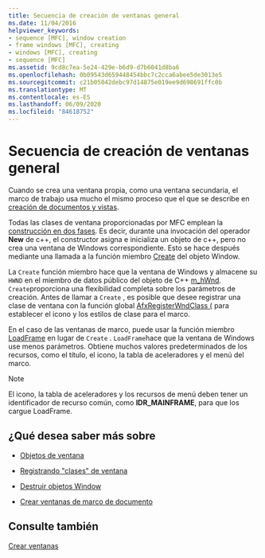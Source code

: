 ```yaml
---
title: Secuencia de creación de ventanas general
ms.date: 11/04/2016
helpviewer_keywords:
- sequence [MFC], window creation
- frame windows [MFC], creating
- windows [MFC], creating
- sequence [MFC]
ms.assetid: 9cd8c7ea-5e24-429e-b6d9-d7b6041d8ba6
ms.openlocfilehash: 0b09543d659448454bbc7c2cca6abee5de3013e5
ms.sourcegitcommit: c21b05042debc97d14875e019ee9d698691ffc0b
ms.translationtype: MT
ms.contentlocale: es-ES
ms.lasthandoff: 06/09/2020
ms.locfileid: "84618752"
---
```

# <a name="general-window-creation-sequence"></a>Secuencia de creación de ventanas general

Cuando se crea una ventana propia, como una ventana secundaria, el marco de trabajo usa mucho el mismo proceso que el que se describe en [creación de documentos y vistas](document-view-creation.md).

Todas las clases de ventana proporcionadas por MFC emplean la [construcción en dos fases](one-stage-and-two-stage-construction-of-objects.md). Es decir, durante una invocación del operador **New** de c++, el constructor asigna e inicializa un objeto de c++, pero no crea una ventana de Windows correspondiente. Esto se hace después mediante una llamada a la función miembro [Create](reference/cwnd-class.md#create) del objeto Window.

La `Create` función miembro hace que la ventana de Windows y almacene su `HWND` en el miembro de datos público del objeto de C++ [m_hWnd](reference/cwnd-class.md#m_hwnd). `Create`proporciona una flexibilidad completa sobre los parámetros de creación. Antes de llamar a `Create` , es posible que desee registrar una clase de ventana con la función global [AfxRegisterWndClass (](reference/application-information-and-management.md#afxregisterwndclass) para establecer el icono y los estilos de clase para el marco.

En el caso de las ventanas de marco, puede usar la función miembro [LoadFrame](reference/cframewnd-class.md#loadframe) en lugar de `Create` . `LoadFrame`hace que la ventana de Windows use menos parámetros. Obtiene muchos valores predeterminados de los recursos, como el título, el icono, la tabla de aceleradores y el menú del marco.

> [!NOTE]
> El icono, la tabla de aceleradores y los recursos de menú deben tener un identificador de recurso común, como **IDR_MAINFRAME**, para que los cargue LoadFrame.

## <a name="what-do-you-want-to-know-more-about"></a>¿Qué desea saber más sobre

- [Objetos de ventana](window-objects.md)

- [Registrando "clases" de ventana](registering-window-classes.md)

- [Destruir objetos Window](destroying-window-objects.md)

- [Crear ventanas de marco de documento](creating-document-frame-windows.md)

## <a name="see-also"></a>Consulte también

[Crear ventanas](creating-windows.md)
